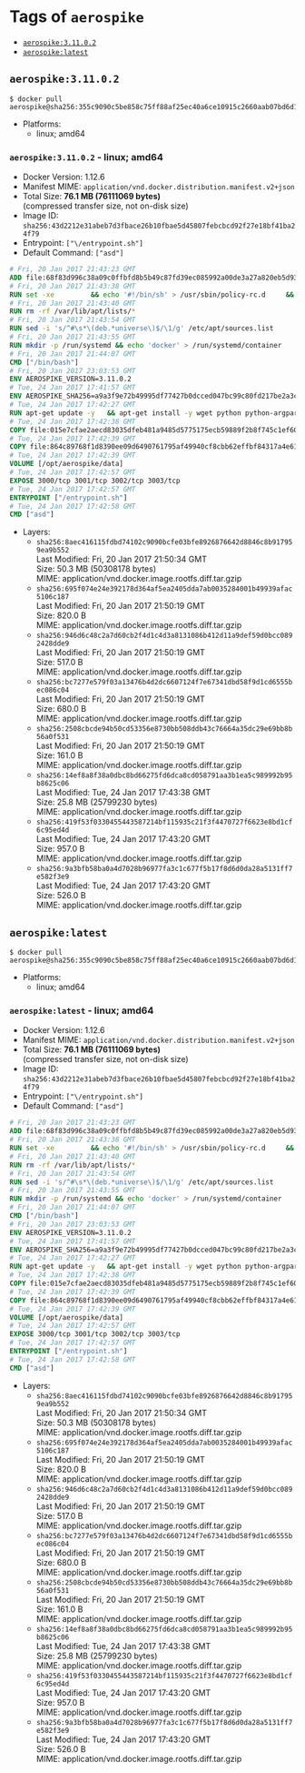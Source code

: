 <!-- THIS FILE IS GENERATED VIA './update-remote.sh' -->

# Tags of `aerospike`

-	[`aerospike:3.11.0.2`](#aerospike31102)
-	[`aerospike:latest`](#aerospikelatest)

## `aerospike:3.11.0.2`

```console
$ docker pull aerospike@sha256:355c9090c5be858c75ff88af25ec40a6ce10915c2660aab07bd6d14b3354b338
```

-	Platforms:
	-	linux; amd64

### `aerospike:3.11.0.2` - linux; amd64

-	Docker Version: 1.12.6
-	Manifest MIME: `application/vnd.docker.distribution.manifest.v2+json`
-	Total Size: **76.1 MB (76111069 bytes)**  
	(compressed transfer size, not on-disk size)
-	Image ID: `sha256:43d2212e31abeb7d3fbace26b10fbae5d45807febcbcd92f27e18bf41ba24f79`
-	Entrypoint: `["\/entrypoint.sh"]`
-	Default Command: `["asd"]`

```dockerfile
# Fri, 20 Jan 2017 21:43:23 GMT
ADD file:68f83d996c38a09c0ffbfd8b5b49c87fd39ec085992a00de3a27a820eb5d9383 in / 
# Fri, 20 Jan 2017 21:43:38 GMT
RUN set -xe 		&& echo '#!/bin/sh' > /usr/sbin/policy-rc.d 	&& echo 'exit 101' >> /usr/sbin/policy-rc.d 	&& chmod +x /usr/sbin/policy-rc.d 		&& dpkg-divert --local --rename --add /sbin/initctl 	&& cp -a /usr/sbin/policy-rc.d /sbin/initctl 	&& sed -i 's/^exit.*/exit 0/' /sbin/initctl 		&& echo 'force-unsafe-io' > /etc/dpkg/dpkg.cfg.d/docker-apt-speedup 		&& echo 'DPkg::Post-Invoke { "rm -f /var/cache/apt/archives/*.deb /var/cache/apt/archives/partial/*.deb /var/cache/apt/*.bin || true"; };' > /etc/apt/apt.conf.d/docker-clean 	&& echo 'APT::Update::Post-Invoke { "rm -f /var/cache/apt/archives/*.deb /var/cache/apt/archives/partial/*.deb /var/cache/apt/*.bin || true"; };' >> /etc/apt/apt.conf.d/docker-clean 	&& echo 'Dir::Cache::pkgcache ""; Dir::Cache::srcpkgcache "";' >> /etc/apt/apt.conf.d/docker-clean 		&& echo 'Acquire::Languages "none";' > /etc/apt/apt.conf.d/docker-no-languages 		&& echo 'Acquire::GzipIndexes "true"; Acquire::CompressionTypes::Order:: "gz";' > /etc/apt/apt.conf.d/docker-gzip-indexes 		&& echo 'Apt::AutoRemove::SuggestsImportant "false";' > /etc/apt/apt.conf.d/docker-autoremove-suggests
# Fri, 20 Jan 2017 21:43:40 GMT
RUN rm -rf /var/lib/apt/lists/*
# Fri, 20 Jan 2017 21:43:54 GMT
RUN sed -i 's/^#\s*\(deb.*universe\)$/\1/g' /etc/apt/sources.list
# Fri, 20 Jan 2017 21:43:55 GMT
RUN mkdir -p /run/systemd && echo 'docker' > /run/systemd/container
# Fri, 20 Jan 2017 21:44:07 GMT
CMD ["/bin/bash"]
# Fri, 20 Jan 2017 23:03:53 GMT
ENV AEROSPIKE_VERSION=3.11.0.2
# Tue, 24 Jan 2017 17:41:57 GMT
ENV AEROSPIKE_SHA256=a9a3f9e72b49995df77427b0dcced047bc99c80fd217be2a3cd2b9f4350f9f28
# Tue, 24 Jan 2017 17:42:27 GMT
RUN apt-get update -y   && apt-get install -y wget python python-argparse python-bcrypt openssl python-openssl logrotate net-tools iproute2 iputils-ping   && wget "https://www.aerospike.com/artifacts/aerospike-server-community/${AEROSPIKE_VERSION}/aerospike-server-community-${AEROSPIKE_VERSION}-ubuntu16.04.tgz" -O aerospike-server.tgz   && echo "$AEROSPIKE_SHA256 *aerospike-server.tgz" | sha256sum -c -   && mkdir aerospike   && tar xzf aerospike-server.tgz --strip-components=1 -C aerospike   && dpkg -i aerospike/aerospike-server-*.deb   && dpkg -i aerospike/aerospike-tools-*.deb   && mkdir -p /var/log/aerospike/   && mkdir -p /var/run/aerospike/   && rm -rf aerospike-server.tgz aerospike /var/lib/apt/lists/*   && dpkg -r wget ca-certificates   && dpkg --purge wget ca-certificates   && apt-get purge -y
# Tue, 24 Jan 2017 17:42:38 GMT
COPY file:015e7cfae2aecd83035dfeb481a9485d5775175ecb59889f2b8f745c1ef60573 in /etc/aerospike/aerospike.conf 
# Tue, 24 Jan 2017 17:42:39 GMT
COPY file:864c89768f1d8390ee09d6490761795af49940cf8cbb62effbf84317a4e61cd2 in /entrypoint.sh 
# Tue, 24 Jan 2017 17:42:39 GMT
VOLUME [/opt/aerospike/data]
# Tue, 24 Jan 2017 17:42:57 GMT
EXPOSE 3000/tcp 3001/tcp 3002/tcp 3003/tcp
# Tue, 24 Jan 2017 17:42:57 GMT
ENTRYPOINT ["/entrypoint.sh"]
# Tue, 24 Jan 2017 17:42:58 GMT
CMD ["asd"]
```

-	Layers:
	-	`sha256:8aec416115fdbd74102c9090bcfe03bfe8926876642d8846c8b917959ea9b552`  
		Last Modified: Fri, 20 Jan 2017 21:50:34 GMT  
		Size: 50.3 MB (50308178 bytes)  
		MIME: application/vnd.docker.image.rootfs.diff.tar.gzip
	-	`sha256:695f074e24e392178d364af5ea2405dda7ab0035284001b49939afac5106c187`  
		Last Modified: Fri, 20 Jan 2017 21:50:19 GMT  
		Size: 820.0 B  
		MIME: application/vnd.docker.image.rootfs.diff.tar.gzip
	-	`sha256:946d6c48c2a7d60cb2f4d1c4d3a8131086b412d11a9def59d0bcc0892428dde9`  
		Last Modified: Fri, 20 Jan 2017 21:50:19 GMT  
		Size: 517.0 B  
		MIME: application/vnd.docker.image.rootfs.diff.tar.gzip
	-	`sha256:bc7277e579f03a13476b4d2dc6607124f7e67341dbd58f9d1cd6555bec086c04`  
		Last Modified: Fri, 20 Jan 2017 21:50:19 GMT  
		Size: 680.0 B  
		MIME: application/vnd.docker.image.rootfs.diff.tar.gzip
	-	`sha256:2508cbcde94b50cd53356e8730bb508ddb43c76664a35dc29e69bb8b56a0f531`  
		Last Modified: Fri, 20 Jan 2017 21:50:19 GMT  
		Size: 161.0 B  
		MIME: application/vnd.docker.image.rootfs.diff.tar.gzip
	-	`sha256:14ef8a8f38a0dbc8bd66275fd6dca8cd058791aa3b1ea5c989992b95b8625c06`  
		Last Modified: Tue, 24 Jan 2017 17:43:38 GMT  
		Size: 25.8 MB (25799230 bytes)  
		MIME: application/vnd.docker.image.rootfs.diff.tar.gzip
	-	`sha256:419f53f0330455443587214bf115935c21f3f4470727f6623e8bd1cf6c95ed4d`  
		Last Modified: Tue, 24 Jan 2017 17:43:20 GMT  
		Size: 957.0 B  
		MIME: application/vnd.docker.image.rootfs.diff.tar.gzip
	-	`sha256:9a3bfb58ba0a4d7028b96977fa3c1c677f5b17f8d6d0da28a5131ff7e582f3e9`  
		Last Modified: Tue, 24 Jan 2017 17:43:20 GMT  
		Size: 526.0 B  
		MIME: application/vnd.docker.image.rootfs.diff.tar.gzip

## `aerospike:latest`

```console
$ docker pull aerospike@sha256:355c9090c5be858c75ff88af25ec40a6ce10915c2660aab07bd6d14b3354b338
```

-	Platforms:
	-	linux; amd64

### `aerospike:latest` - linux; amd64

-	Docker Version: 1.12.6
-	Manifest MIME: `application/vnd.docker.distribution.manifest.v2+json`
-	Total Size: **76.1 MB (76111069 bytes)**  
	(compressed transfer size, not on-disk size)
-	Image ID: `sha256:43d2212e31abeb7d3fbace26b10fbae5d45807febcbcd92f27e18bf41ba24f79`
-	Entrypoint: `["\/entrypoint.sh"]`
-	Default Command: `["asd"]`

```dockerfile
# Fri, 20 Jan 2017 21:43:23 GMT
ADD file:68f83d996c38a09c0ffbfd8b5b49c87fd39ec085992a00de3a27a820eb5d9383 in / 
# Fri, 20 Jan 2017 21:43:38 GMT
RUN set -xe 		&& echo '#!/bin/sh' > /usr/sbin/policy-rc.d 	&& echo 'exit 101' >> /usr/sbin/policy-rc.d 	&& chmod +x /usr/sbin/policy-rc.d 		&& dpkg-divert --local --rename --add /sbin/initctl 	&& cp -a /usr/sbin/policy-rc.d /sbin/initctl 	&& sed -i 's/^exit.*/exit 0/' /sbin/initctl 		&& echo 'force-unsafe-io' > /etc/dpkg/dpkg.cfg.d/docker-apt-speedup 		&& echo 'DPkg::Post-Invoke { "rm -f /var/cache/apt/archives/*.deb /var/cache/apt/archives/partial/*.deb /var/cache/apt/*.bin || true"; };' > /etc/apt/apt.conf.d/docker-clean 	&& echo 'APT::Update::Post-Invoke { "rm -f /var/cache/apt/archives/*.deb /var/cache/apt/archives/partial/*.deb /var/cache/apt/*.bin || true"; };' >> /etc/apt/apt.conf.d/docker-clean 	&& echo 'Dir::Cache::pkgcache ""; Dir::Cache::srcpkgcache "";' >> /etc/apt/apt.conf.d/docker-clean 		&& echo 'Acquire::Languages "none";' > /etc/apt/apt.conf.d/docker-no-languages 		&& echo 'Acquire::GzipIndexes "true"; Acquire::CompressionTypes::Order:: "gz";' > /etc/apt/apt.conf.d/docker-gzip-indexes 		&& echo 'Apt::AutoRemove::SuggestsImportant "false";' > /etc/apt/apt.conf.d/docker-autoremove-suggests
# Fri, 20 Jan 2017 21:43:40 GMT
RUN rm -rf /var/lib/apt/lists/*
# Fri, 20 Jan 2017 21:43:54 GMT
RUN sed -i 's/^#\s*\(deb.*universe\)$/\1/g' /etc/apt/sources.list
# Fri, 20 Jan 2017 21:43:55 GMT
RUN mkdir -p /run/systemd && echo 'docker' > /run/systemd/container
# Fri, 20 Jan 2017 21:44:07 GMT
CMD ["/bin/bash"]
# Fri, 20 Jan 2017 23:03:53 GMT
ENV AEROSPIKE_VERSION=3.11.0.2
# Tue, 24 Jan 2017 17:41:57 GMT
ENV AEROSPIKE_SHA256=a9a3f9e72b49995df77427b0dcced047bc99c80fd217be2a3cd2b9f4350f9f28
# Tue, 24 Jan 2017 17:42:27 GMT
RUN apt-get update -y   && apt-get install -y wget python python-argparse python-bcrypt openssl python-openssl logrotate net-tools iproute2 iputils-ping   && wget "https://www.aerospike.com/artifacts/aerospike-server-community/${AEROSPIKE_VERSION}/aerospike-server-community-${AEROSPIKE_VERSION}-ubuntu16.04.tgz" -O aerospike-server.tgz   && echo "$AEROSPIKE_SHA256 *aerospike-server.tgz" | sha256sum -c -   && mkdir aerospike   && tar xzf aerospike-server.tgz --strip-components=1 -C aerospike   && dpkg -i aerospike/aerospike-server-*.deb   && dpkg -i aerospike/aerospike-tools-*.deb   && mkdir -p /var/log/aerospike/   && mkdir -p /var/run/aerospike/   && rm -rf aerospike-server.tgz aerospike /var/lib/apt/lists/*   && dpkg -r wget ca-certificates   && dpkg --purge wget ca-certificates   && apt-get purge -y
# Tue, 24 Jan 2017 17:42:38 GMT
COPY file:015e7cfae2aecd83035dfeb481a9485d5775175ecb59889f2b8f745c1ef60573 in /etc/aerospike/aerospike.conf 
# Tue, 24 Jan 2017 17:42:39 GMT
COPY file:864c89768f1d8390ee09d6490761795af49940cf8cbb62effbf84317a4e61cd2 in /entrypoint.sh 
# Tue, 24 Jan 2017 17:42:39 GMT
VOLUME [/opt/aerospike/data]
# Tue, 24 Jan 2017 17:42:57 GMT
EXPOSE 3000/tcp 3001/tcp 3002/tcp 3003/tcp
# Tue, 24 Jan 2017 17:42:57 GMT
ENTRYPOINT ["/entrypoint.sh"]
# Tue, 24 Jan 2017 17:42:58 GMT
CMD ["asd"]
```

-	Layers:
	-	`sha256:8aec416115fdbd74102c9090bcfe03bfe8926876642d8846c8b917959ea9b552`  
		Last Modified: Fri, 20 Jan 2017 21:50:34 GMT  
		Size: 50.3 MB (50308178 bytes)  
		MIME: application/vnd.docker.image.rootfs.diff.tar.gzip
	-	`sha256:695f074e24e392178d364af5ea2405dda7ab0035284001b49939afac5106c187`  
		Last Modified: Fri, 20 Jan 2017 21:50:19 GMT  
		Size: 820.0 B  
		MIME: application/vnd.docker.image.rootfs.diff.tar.gzip
	-	`sha256:946d6c48c2a7d60cb2f4d1c4d3a8131086b412d11a9def59d0bcc0892428dde9`  
		Last Modified: Fri, 20 Jan 2017 21:50:19 GMT  
		Size: 517.0 B  
		MIME: application/vnd.docker.image.rootfs.diff.tar.gzip
	-	`sha256:bc7277e579f03a13476b4d2dc6607124f7e67341dbd58f9d1cd6555bec086c04`  
		Last Modified: Fri, 20 Jan 2017 21:50:19 GMT  
		Size: 680.0 B  
		MIME: application/vnd.docker.image.rootfs.diff.tar.gzip
	-	`sha256:2508cbcde94b50cd53356e8730bb508ddb43c76664a35dc29e69bb8b56a0f531`  
		Last Modified: Fri, 20 Jan 2017 21:50:19 GMT  
		Size: 161.0 B  
		MIME: application/vnd.docker.image.rootfs.diff.tar.gzip
	-	`sha256:14ef8a8f38a0dbc8bd66275fd6dca8cd058791aa3b1ea5c989992b95b8625c06`  
		Last Modified: Tue, 24 Jan 2017 17:43:38 GMT  
		Size: 25.8 MB (25799230 bytes)  
		MIME: application/vnd.docker.image.rootfs.diff.tar.gzip
	-	`sha256:419f53f0330455443587214bf115935c21f3f4470727f6623e8bd1cf6c95ed4d`  
		Last Modified: Tue, 24 Jan 2017 17:43:20 GMT  
		Size: 957.0 B  
		MIME: application/vnd.docker.image.rootfs.diff.tar.gzip
	-	`sha256:9a3bfb58ba0a4d7028b96977fa3c1c677f5b17f8d6d0da28a5131ff7e582f3e9`  
		Last Modified: Tue, 24 Jan 2017 17:43:20 GMT  
		Size: 526.0 B  
		MIME: application/vnd.docker.image.rootfs.diff.tar.gzip
